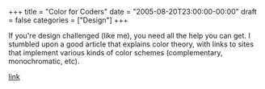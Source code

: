 +++
title = "Color for Coders"
date = "2005-08-20T23:00:00-00:00"
draft = false
categories = ["Design"]
+++

If you're design challenged (like me), you need all the help you can
get. I stumbled upon a good article that explains color theory, with
links to sites that implement various kinds of color schemes
(complementary, monochromatic, etc).

[link](http://www.sitepoint.com/article/color-for-coders)


